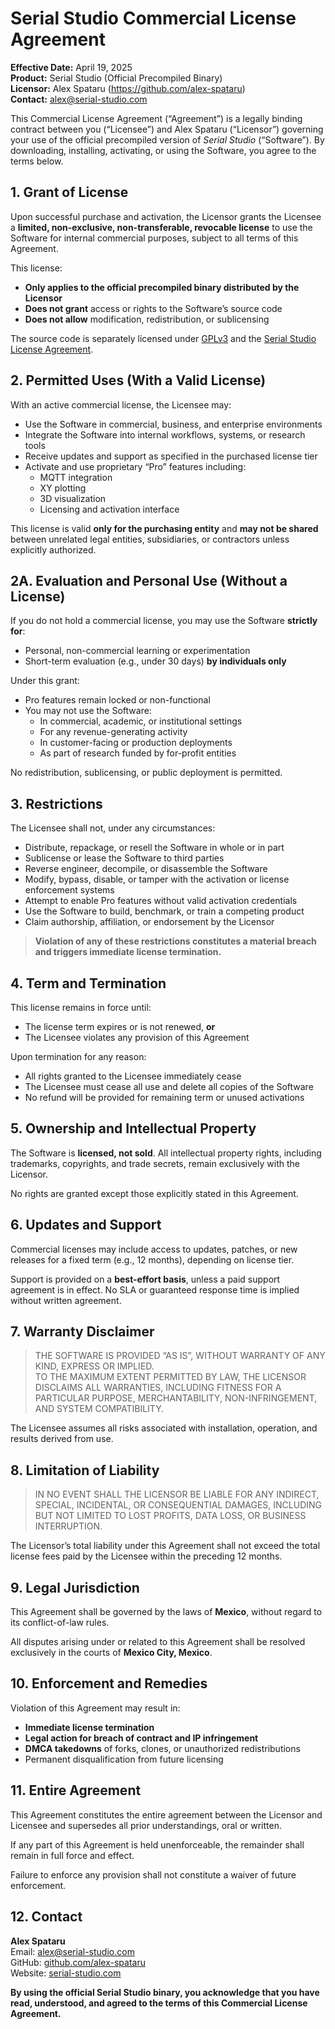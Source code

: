 # Serial Studio Commercial License Agreement

**Effective Date:** April 19, 2025  
**Product:** Serial Studio (Official Precompiled Binary)  
**Licensor:** Alex Spataru (<https://github.com/alex-spataru>)  
**Contact:** [alex@serial-studio.com](mailto:alex@serial-studio.com)

This Commercial License Agreement (“Agreement”) is a legally binding contract between you (“Licensee”) and Alex Spataru (“Licensor”) governing your use of the official precompiled version of *Serial Studio* (“Software”). By downloading, installing, activating, or using the Software, you agree to the terms below.

## 1. Grant of License

Upon successful purchase and activation, the Licensor grants the Licensee a **limited, non-exclusive, non-transferable, revocable license** to use the Software for internal commercial purposes, subject to all terms of this Agreement.

This license:
- **Only applies to the official precompiled binary distributed by the Licensor**
- **Does not grant** access or rights to the Software’s source code
- **Does not allow** modification, redistribution, or sublicensing

The source code is separately licensed under [GPLv3](LICENSE_GPL3.md) and the [Serial Studio License Agreement](LICENSE.md).

## 2. Permitted Uses (With a Valid License)

With an active commercial license, the Licensee may:

- Use the Software in commercial, business, and enterprise environments
- Integrate the Software into internal workflows, systems, or research tools
- Receive updates and support as specified in the purchased license tier
- Activate and use proprietary “Pro” features including:
  - MQTT integration
  - XY plotting
  - 3D visualization
  - Licensing and activation interface

This license is valid **only for the purchasing entity** and **may not be shared** between unrelated legal entities, subsidiaries, or contractors unless explicitly authorized.

## 2A. Evaluation and Personal Use (Without a License)

If you do not hold a commercial license, you may use the Software **strictly for**:

- Personal, non-commercial learning or experimentation
- Short-term evaluation (e.g., under 30 days) **by individuals only**

Under this grant:

- Pro features remain locked or non-functional
- You may not use the Software:
  - In commercial, academic, or institutional settings
  - For any revenue-generating activity
  - In customer-facing or production deployments
  - As part of research funded by for-profit entities

No redistribution, sublicensing, or public deployment is permitted.

## 3. Restrictions

The Licensee shall not, under any circumstances:

- Distribute, repackage, or resell the Software in whole or in part
- Sublicense or lease the Software to third parties
- Reverse engineer, decompile, or disassemble the Software
- Modify, bypass, disable, or tamper with the activation or license enforcement systems
- Attempt to enable Pro features without valid activation credentials
- Use the Software to build, benchmark, or train a competing product
- Claim authorship, affiliation, or endorsement by the Licensor

> **Violation of any of these restrictions constitutes a material breach and triggers immediate license termination.**

## 4. Term and Termination

This license remains in force until:

- The license term expires or is not renewed, **or**
- The Licensee violates any provision of this Agreement

Upon termination for any reason:

- All rights granted to the Licensee immediately cease
- The Licensee must cease all use and delete all copies of the Software
- No refund will be provided for remaining term or unused activations

## 5. Ownership and Intellectual Property

The Software is **licensed, not sold**. All intellectual property rights, including trademarks, copyrights, and trade secrets, remain exclusively with the Licensor.

No rights are granted except those explicitly stated in this Agreement.

## 6. Updates and Support

Commercial licenses may include access to updates, patches, or new releases for a fixed term (e.g., 12 months), depending on license tier.

Support is provided on a **best-effort basis**, unless a paid support agreement is in effect. No SLA or guaranteed response time is implied without written agreement.

## 7. Warranty Disclaimer

> THE SOFTWARE IS PROVIDED “AS IS”, WITHOUT WARRANTY OF ANY KIND, EXPRESS OR IMPLIED.  
> TO THE MAXIMUM EXTENT PERMITTED BY LAW, THE LICENSOR DISCLAIMS ALL WARRANTIES, INCLUDING FITNESS FOR A PARTICULAR PURPOSE, MERCHANTABILITY, NON-INFRINGEMENT, AND SYSTEM COMPATIBILITY.

The Licensee assumes all risks associated with installation, operation, and results derived from use.

## 8. Limitation of Liability

> IN NO EVENT SHALL THE LICENSOR BE LIABLE FOR ANY INDIRECT, SPECIAL, INCIDENTAL, OR CONSEQUENTIAL DAMAGES, INCLUDING BUT NOT LIMITED TO LOST PROFITS, DATA LOSS, OR BUSINESS INTERRUPTION.

The Licensor’s total liability under this Agreement shall not exceed the total license fees paid by the Licensee within the preceding 12 months.

## 9. Legal Jurisdiction

This Agreement shall be governed by the laws of **Mexico**, without regard to its conflict-of-law rules.

All disputes arising under or related to this Agreement shall be resolved exclusively in the courts of **Mexico City, Mexico**.

## 10. Enforcement and Remedies

Violation of this Agreement may result in:

- **Immediate license termination**
- **Legal action for breach of contract and IP infringement**
- **DMCA takedowns** of forks, clones, or unauthorized redistributions
- Permanent disqualification from future licensing

## 11. Entire Agreement

This Agreement constitutes the entire agreement between the Licensor and Licensee and supersedes all prior understandings, oral or written.

If any part of this Agreement is held unenforceable, the remainder shall remain in full force and effect.

Failure to enforce any provision shall not constitute a waiver of future enforcement.

## 12. Contact

**Alex Spataru**  
Email: [alex@serial-studio.com](mailto:alex@serial-studio.com)  
GitHub: [github.com/alex-spataru](https://github.com/alex-spataru)  
Website: [serial-studio.com](https://serial-studio.com)

**By using the official Serial Studio binary, you acknowledge that you have read, understood, and agreed to the terms of this Commercial License Agreement.**

